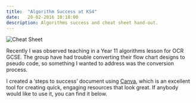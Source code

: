 ```yaml
---
title:  "Algorithm Success at KS4"
date:   20-02-2016 10:18:00
description: Algorithms success and cheat sheet hand-out.
---
```


![Cheat Sheet](http://www.teachthemtocode.com/wp-content/uploads/2015/11/PseudoCodeConvert.jpg "Algorithms Cheat Sheet")


Recently I was observed teaching in a Year 11 algorithms lesson for OCR GCSE. The group have had trouble converting their flow chart designs to pseudo code, so something I wanted to address was the conversion process.

I created a ‘steps to success’ document using [Canva](https://www.canva.com), which is an excellent tool for creating quick, engaging resources that look great. If anybody would like to use it, you can find it below.